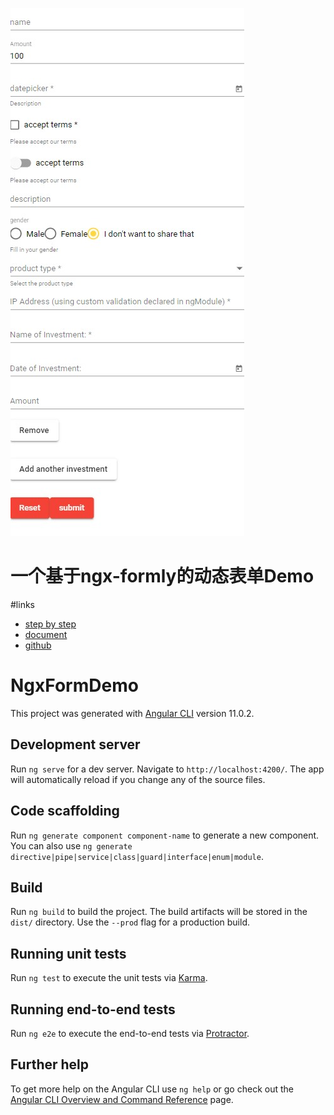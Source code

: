 ![mahua](./demo.jpg)
# 一个基于ngx-formly的动态表单Demo

#links
* [step by step](https://medium.com/better-programming/build-fast-json-powered-forms-on-angular-with-ngx-formly-b7a00733e66e)
* [document](https://formly.dev/)
* [github](https://github.com/ngx-formly/ngx-formly)

# NgxFormDemo

This project was generated with [Angular CLI](https://github.com/angular/angular-cli) version 11.0.2.

## Development server

Run `ng serve` for a dev server. Navigate to `http://localhost:4200/`. The app will automatically reload if you change any of the source files.

## Code scaffolding

Run `ng generate component component-name` to generate a new component. You can also use `ng generate directive|pipe|service|class|guard|interface|enum|module`.

## Build

Run `ng build` to build the project. The build artifacts will be stored in the `dist/` directory. Use the `--prod` flag for a production build.

## Running unit tests

Run `ng test` to execute the unit tests via [Karma](https://karma-runner.github.io).

## Running end-to-end tests

Run `ng e2e` to execute the end-to-end tests via [Protractor](http://www.protractortest.org/).

## Further help

To get more help on the Angular CLI use `ng help` or go check out the [Angular CLI Overview and Command Reference](https://angular.io/cli) page.
